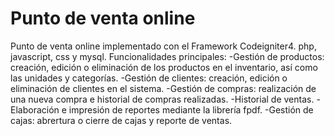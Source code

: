 # Punto de venta online
Punto de venta online implementado con el Framework Codeigniter4. php, javascript, css y mysql.
Funcionalidades principales:
-Gestión de productos: creación, edición o eliminación de los productos en el inventario, así como las unidades y categorías.
-Gestión de clientes: creación, edición o eliminación de clientes en el sistema.
-Gestión de compras: realización de una nueva compra e historial de compras realizadas.
-Historial de ventas.
-Elaboración e impresión de reportes mediante la librería fpdf.
-Gestión de cajas: abrertura o cierre de cajas y reporte de ventas.
